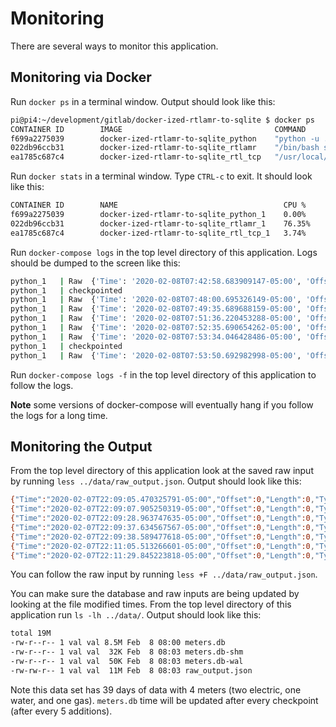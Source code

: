 # Monitoring

There are several ways to monitor this application.

## Monitoring via Docker

Run `docker ps` in a terminal window.  Output should look like this:

```bash
pi@pi4:~/development/gitlab/docker-ized-rtlamr-to-sqlite $ docker ps
CONTAINER ID        IMAGE                                  COMMAND                  CREATED             STATUS              PORTS               NAMES
f699a2275039        docker-ized-rtlamr-to-sqlite_python    "python -u ./py_read…"   10 hours ago        Up 10 hours         12345/tcp           docker-ized-rtlamr-to-sqlite_python_1
022db96ccb31        docker-ized-rtlamr-to-sqlite_rtlamr    "/bin/bash script.sh"    10 hours ago        Up 10 hours                             docker-ized-rtlamr-to-sqlite_rtlamr_1
ea1785c687c4        docker-ized-rtlamr-to-sqlite_rtl_tcp   "/usr/local/bin/rtl_…"   10 hours ago        Up 10 hours         1234/tcp            docker-ized-rtlamr-to-sqlite_rtl_tcp_1
```

Run `docker stats` in a terminal window.  Type `CTRL-c` to exit.  It should look like this:

```bash
CONTAINER ID        NAME                                     CPU %               MEM USAGE / LIMIT     MEM %               NET I/O             BLOCK I/O           PIDS
f699a2275039        docker-ized-rtlamr-to-sqlite_python_1    0.00%               5.801MiB / 3.814GiB   0.15%               406kB / 66.1kB      16.4kB / 20.3MB     1
022db96ccb31        docker-ized-rtlamr-to-sqlite_rtlamr_1    76.35%              8.074MiB / 3.814GiB   0.21%               165GB / 102MB       4.1kB / 0B          15
ea1785c687c4        docker-ized-rtlamr-to-sqlite_rtl_tcp_1   3.74%               4.676MiB / 3.814GiB   0.12%               103MB / 165GB       0B / 0B             4
```

Run `docker-compose logs` in the top level directory of this application.  Logs should be dumped to the screen like this:

```bash
python_1   | Raw  {'Time': '2020-02-08T07:42:58.683909147-05:00', 'Offset': 0, 'Length': 0, 'Type': 'SCM', 'Message': {'ID': 629848, 'Type': 5, 'TamperPhy': 0, 'TamperEnc': 1, 'Consumption': 2783622, 'ChecksumVal': 4549}}
python_1   | checkpointed
python_1   | Raw  {'Time': '2020-02-08T07:48:00.695326149-05:00', 'Offset': 0, 'Length': 0, 'Type': 'SCM', 'Message': {'ID': 629848, 'Type': 5, 'TamperPhy': 0, 'TamperEnc': 1, 'Consumption': 2783623, 'ChecksumVal': 62247}}
python_1   | Raw  {'Time': '2020-02-08T07:49:35.689688159-05:00', 'Offset': 0, 'Length': 0, 'Type': 'SCM', 'Message': {'ID': 44448439, 'Type': 12, 'TamperPhy': 0, 'TamperEnc': 0, 'Consumption': 436034, 'ChecksumVal': 16435}}
python_1   | Raw  {'Time': '2020-02-08T07:51:36.220453288-05:00', 'Offset': 0, 'Length': 0, 'Type': 'SCM', 'Message': {'ID': 44448439, 'Type': 12, 'TamperPhy': 0, 'TamperEnc': 0, 'Consumption': 436038, 'ChecksumVal': 31262}}
python_1   | Raw  {'Time': '2020-02-08T07:52:35.690654262-05:00', 'Offset': 0, 'Length': 0, 'Type': 'SCM', 'Message': {'ID': 44448439, 'Type': 12, 'TamperPhy': 0, 'TamperEnc': 0, 'Consumption': 436040, 'ChecksumVal': 40654}}
python_1   | Raw  {'Time': '2020-02-08T07:53:34.046428486-05:00', 'Offset': 0, 'Length': 0, 'Type': 'SCM', 'Message': {'ID': 629848, 'Type': 5, 'TamperPhy': 0, 'TamperEnc': 1, 'Consumption': 2783624, 'ChecksumVal': 62741}}
python_1   | checkpointed
python_1   | Raw  {'Time': '2020-02-08T07:53:50.692982998-05:00', 'Offset': 0, 'Length': 0, 'Type': 'SCM', 'Message': {'ID': 44448439, 'Type': 12, 'TamperPhy': 0, 'TamperEnc': 0, 'Consumption': 436042, 'ChecksumVal': 13417}}
```

Run `docker-compose logs -f` in the top level directory of this application to follow the logs.  

**Note** some versions of docker-compose will eventually hang if you follow the logs for a long time.

## Monitoring the Output

From the top level directory of this application look at the saved raw input by running `less ../data/raw_output.json`.  Output should look like this:

```bash
{"Time":"2020-02-07T22:09:05.470325791-05:00","Offset":0,"Length":0,"Type":"SCM","Message":{"ID":44448439,"Type":12,"TamperPhy":0,"TamperEnc":0,"Consumption":435760,"ChecksumVal":57994}}
{"Time":"2020-02-07T22:09:07.905250319-05:00","Offset":0,"Length":0,"Type":"SCM","Message":{"ID":629848,"Type":5,"TamperPhy":0,"TamperEnc":1,"Consumption":2783390,"ChecksumVal":49407}}
{"Time":"2020-02-07T22:09:28.963747635-05:00","Offset":0,"Length":0,"Type":"SCM","Message":{"ID":22277181,"Type":7,"TamperPhy":1,"TamperEnc":0,"Consumption":7329333,"ChecksumVal":63807}}
{"Time":"2020-02-07T22:09:37.634567567-05:00","Offset":0,"Length":0,"Type":"R900","Message":{"ID":1563476986,"Unkn1":163,"NoUse":32,"BackFlow":0,"Consumption":111051,"Unkn3":0,"Leak":1,"LeakNow":0}}
{"Time":"2020-02-07T22:09:38.589477618-05:00","Offset":0,"Length":0,"Type":"SCM","Message":{"ID":629848,"Type":5,"TamperPhy":0,"TamperEnc":1,"Consumption":2783391,"ChecksumVal":8733}}
{"Time":"2020-02-07T22:11:05.513266601-05:00","Offset":0,"Length":0,"Type":"SCM","Message":{"ID":44448439,"Type":12,"TamperPhy":0,"TamperEnc":0,"Consumption":435762,"ChecksumVal":18477}}
{"Time":"2020-02-07T22:11:29.845223818-05:00","Offset":0,"Length":0,"Type":"SCM","Message":{"ID":22277181,"Type":7,"TamperPhy":1,"TamperEnc":0,"Consumption":7329338,"ChecksumVal":65293}}
```

You can follow the raw input by running `less +F ../data/raw_output.json`.

You can make sure the database and raw inputs are being updated by looking at the file modified times.  From the top level directory of this application run `ls -lh ../data/`.  Output should look like this:

```bash
total 19M
-rw-r--r-- 1 val val 8.5M Feb  8 08:00 meters.db
-rw-r--r-- 1 val val  32K Feb  8 08:03 meters.db-shm
-rw-r--r-- 1 val val  50K Feb  8 08:03 meters.db-wal
-rw-rw-r-- 1 val val  11M Feb  8 08:03 raw_output.json
```
Note this data set has 39 days of data with 4 meters (two electric, one water, and one gas).  `meters.db` time will be updated after every checkpoint (after every 5 additions).




